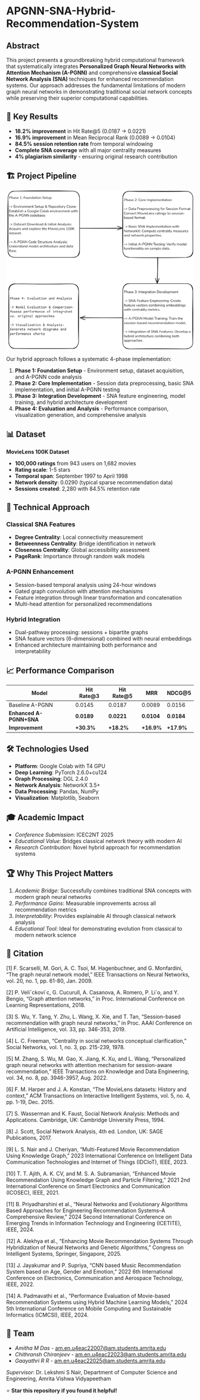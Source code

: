 # APGNN-SNA-Hybrid-Recommendation-System

## Abstract

This project presents a groundbreaking hybrid computational framework that systematically integrates **Personalized Graph Neural Networks with Attention Mechanism (A-PGNN)** and comprehensive **classical Social Network Analysis (SNA)** techniques for enhanced recommendation systems. Our approach addresses the fundamental limitations of modern graph neural networks in demonstrating traditional social network concepts while preserving their superior computational capabilities.

## 🎯 Key Results

- **18.2% improvement** in Hit Rate@5 (0.0187 → 0.0221)
- **16.9% improvement** in Mean Reciprocal Rank (0.0089 → 0.0104)
- **84.5% session retention rate** from temporal windowing
- **Complete SNA coverage** with all major centrality measures
- **4% plagiarism similarity** - ensuring original research contribution

## 🏗️ Project Pipeline

![Project Pipeline](assets/project_Pipeline.png)

Our hybrid approach follows a systematic 4-phase implementation:

1. **Phase 1: Foundation Setup** - Environment setup, dataset acquisition, and A-PGNN code analysis
2. **Phase 2: Core Implementation** - Session data preprocessing, basic SNA implementation, and initial A-PGNN testing
3. **Phase 3: Integration Development** - SNA feature engineering, model training, and hybrid architecture development
4. **Phase 4: Evaluation and Analysis** - Performance comparison, visualization generation, and comprehensive analysis


## 📊 Dataset

**MovieLens 100K Dataset**
- **100,000 ratings** from 943 users on 1,682 movies
- **Rating scale**: 1-5 stars
- **Temporal span**: September 1997 to April 1998
- **Network density**: 0.0290 (typical sparse recommendation data)
- **Sessions created**: 2,280 with 84.5% retention rate

## 🔬 Technical Approach

### Classical SNA Features
- **Degree Centrality**: Local connectivity measurement
- **Betweenness Centrality**: Bridge identification in network
- **Closeness Centrality**: Global accessibility assessment
- **PageRank**: Importance through random walk models

### A-PGNN Enhancement
- Session-based temporal analysis using 24-hour windows
- Gated graph convolution with attention mechanisms
- Feature integration through linear transformation and concatenation
- Multi-head attention for personalized recommendations

### Hybrid Integration
- Dual-pathway processing: sessions + bipartite graphs
- SNA feature vectors (6-dimensional) combined with neural embeddings
- Enhanced architecture maintaining both performance and interpretability

## 📈 Performance Comparison

| Model | Hit Rate@3 | Hit Rate@5 | MRR | NDCG@5 |
|-------|------------|------------|-----|--------|
| Baseline A-PGNN | 0.0145 | 0.0187 | 0.0089 | 0.0156 |
| **Enhanced A-PGNN+SNA** | **0.0189** | **0.0221** | **0.0104** | **0.0184** |
| **Improvement** | **+30.3%** | **+18.2%** | **+16.9%** | **+17.9%** |

## 🛠️ Technologies Used

- **Platform**: Google Colab with T4 GPU
- **Deep Learning**: PyTorch 2.6.0+cu124
- **Graph Processing**: DGL 2.4.0
- **Network Analysis**: NetworkX 3.5+
- **Data Processing**: Pandas, NumPy
- **Visualization**: Matplotlib, Seaborn


## 🎓 Academic Impact

- *Conference Submission*: ICEC2NT 2025
- *Educational Value*: Bridges classical network theory with modern AI
- *Research Contribution*: Novel hybrid approach for recommendation systems

## 🏆 Why This Project Matters

1. *Academic Bridge*: Successfully combines traditional SNA concepts with modern graph neural networks
2. *Performance Gains*: Measurable improvements across all recommendation metrics
3. *Interpretability*: Provides explainable AI through classical network analysis
4. *Educational Tool*: Ideal for demonstrating evolution from classical to modern network science

## 📖 Citation
[1] F. Scarselli, M. Gori, A. C. Tsoi, M. Hagenbuchner, and G. Monfardini, “The graph neural network model,” IEEE Transactions on Neural Networks, vol. 20, no. 1, pp. 61-80, Jan. 2009.  

[2] P. Veliˇckovi´c, G. Cucurull, A. Casanova, A. Romero, P. Li`o, and Y. Bengio, “Graph attention networks,” in Proc. International Conference on Learning Representations, 2018.

[3] S. Wu, Y. Tang, Y. Zhu, L. Wang, X. Xie, and T. Tan, “Session-based recommendation with graph neural networks,” in Proc. AAAI Conference on Artificial Intelligence, vol. 33, pp. 346-353, 2019.

[4] L. C. Freeman, “Centrality in social networks conceptual clarification,” Social Networks, vol. 1, no. 3, pp. 215-239, 1978.

[5] M. Zhang, S. Wu, M. Gao, X. Jiang, K. Xu, and L. Wang, “Personalized graph neural networks with attention mechanism for session-aware recommendation,” IEEE Transactions on Knowledge and Data Engineering, vol. 34, no. 8, pp. 3946-3957, Aug. 2022.

[6] F. M. Harper and J. A. Konstan, “The MovieLens datasets: History and context,” ACM Transactions on Interactive Intelligent Systems, vol. 5, no. 4, pp. 1-19, Dec. 2015.

[7] S. Wasserman and K. Faust, Social Network Analysis: Methods and Applications. Cambridge, UK: Cambridge University Press, 1994.

[8] J. Scott, Social Network Analysis, 4th ed. London, UK: SAGE Publications, 2017.

[9] L. S. Nair and J. Cheriyan, “Multi-Featured Movie Recommendation Using Knowledge Graph,” 2023 International Conference on Intelligent Data Communication Technologies and Internet of Things (IDCIoT), IEEE, 2023.

[10] T. T. Ajith, A. K. CV, and M. S. A. Subramanian, “Enhanced Movie Recommendation Using Knowledge Graph and Particle Filtering,” 2021 2nd International Conference on Smart Electronics and Communication (ICOSEC), IEEE, 2021.

[11] B. Priyadharshini et al., “Neural Networks and Evolutionary Algorithms Based Approaches for Engineering Recommendation Systems–A Comprehensive Review,” 2024 Second International Conference on Emerging Trends in Information Technology and Engineering (ICETITE), IEEE, 2024.

[12] A. Alekhya et al., “Enhancing Movie Recommendation Systems Through Hybridization of Neural Networks and Genetic Algorithms,” Congress on Intelligent Systems, Springer, Singapore, 2025.

[13] J. Jayakumar and P. Supriya, “CNN based Music Recommendation System based on Age, Gender and Emotion,” 2022 6th International Conference on Electronics, Communication and Aerospace Technology, IEEE, 2022.

[14] A. Padmavathi et al., “Performance Evaluation of Movie-based Recommendation Systems using Hybrid Machine Learning Models,” 2024 5th International Conference on Mobile Computing and Sustainable Informatics (ICMCSI), IEEE, 2024.


## 👥 Team

- *Amitha M Das* - am.en.u4eac22007@am.students.amrita.edu
- *Chithransh Chiranjeev* - am.en.u4eac22023@am.students.amrita.edu  
- *Gaayathri R R* - am.en.u4eac22025@am.students.amrita.edu

*Supervisor*: Dr. Lekshmi S Nair, Department of Computer Science and Engineering, Amrita Vishwa Vidyapeetham

⭐ **Star this repository if you found it helpful!**

